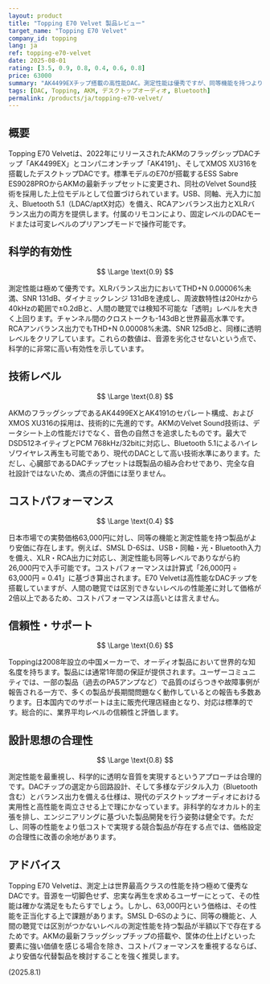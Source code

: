 ```yaml
---
layout: product
title: "Topping E70 Velvet 製品レビュー"
target_name: "Topping E70 Velvet"
company_id: topping
lang: ja
ref: topping-e70-velvet
date: 2025-08-01
rating: [3.5, 0.9, 0.8, 0.4, 0.6, 0.8]
price: 63000
summary: "AK4499EXチップ搭載の高性能DAC。測定性能は優秀ですが、同等機能を持つより安価な製品が存在するためコストパフォーマンスは高くありません。"
tags: [DAC, Topping, AKM, デスクトップオーディオ, Bluetooth]
permalink: /products/ja/topping-e70-velvet/
---
```


## 概要

Topping E70 Velvetは、2022年にリリースされたAKMのフラッグシップDACチップ「AK4499EX」とコンパニオンチップ「AK4191」、そしてXMOS XU316を搭載したデスクトップDACです。標準モデルのE70が搭載するESS Sabre ES9028PROからAKMの最新チップセットに変更され、同社のVelvet Sound技術を採用した上位モデルとして位置づけられています。USB、同軸、光入力に加え、Bluetooth 5.1（LDAC/aptX対応）を備え、RCAアンバランス出力とXLRバランス出力の両方を提供します。付属のリモコンにより、固定レベルのDACモードまたは可変レベルのプリアンプモードで操作可能です。

## 科学的有効性

$$ \Large \text{0.9} $$

測定性能は極めて優秀です。XLRバランス出力においてTHD+N 0.00006%未満、SNR 131dB、ダイナミックレンジ 131dBを達成し、周波数特性は20Hzから40kHzの範囲で±0.2dBと、人間の聴覚では検知不可能な「透明」レベルを大きく上回ります。チャンネル間のクロストークも-143dBと世界最高水準です。RCAアンバランス出力でもTHD+N 0.00008%未満、SNR 125dBと、同様に透明レベルをクリアしています。これらの数値は、音源を劣化させないという点で、科学的に非常に高い有効性を示しています。

## 技術レベル

$$ \Large \text{0.8} $$

AKMのフラッグシップであるAK4499EXとAK4191のセパレート構成、およびXMOS XU316の採用は、技術的に先進的です。AKMのVelvet Sound技術は、データシート上の性能だけでなく、音色の自然さを追求したものです。最大でDSD512ネイティブとPCM 768kHz/32bitに対応し、Bluetooth 5.1によるハイレゾワイヤレス再生も可能であり、現代のDACとして高い技術水準にあります。ただし、心臓部であるDACチップセットは既製品の組み合わせであり、完全な自社設計ではないため、満点の評価には至りません。

## コストパフォーマンス

$$ \Large \text{0.4} $$

日本市場での実勢価格63,000円に対し、同等の機能と測定性能を持つ製品がより安価に存在します。例えば、SMSL D-6Sは、USB・同軸・光・Bluetooth入力を備え、XLR・RCA出力に対応し、測定性能も同等レベルでありながら約26,000円で入手可能です。コストパフォーマンスは計算式「26,000円 ÷ 63,000円 = 0.41」に基づき算出されます。E70 Velvetは高性能なDACチップを搭載していますが、人間の聴覚では区別できないレベルの性能差に対して価格が2倍以上であるため、コストパフォーマンスは高いとは言えません。

## 信頼性・サポート

$$ \Large \text{0.6} $$

Toppingは2008年設立の中国メーカーで、オーディオ製品において世界的な知名度を持ちます。製品には通常1年間の保証が提供されます。ユーザーコミュニティでは、一部の製品（過去のPA5アンプなど）で品質のばらつきや故障事例が報告される一方で、多くの製品が長期間問題なく動作しているとの報告も多数あります。日本国内でのサポートは主に販売代理店経由となり、対応は標準的です。総合的に、業界平均レベルの信頼性と評価します。

## 設計思想の合理性

$$ \Large \text{0.8} $$

測定性能を最重視し、科学的に透明な音質を実現するというアプローチは合理的です。DACチップの選定から回路設計、そして多様なデジタル入力（Bluetooth含む）とバランス出力を備える仕様は、現代のデスクトップオーディオにおける実用性と高性能を両立させる上で理にかなっています。非科学的なオカルト的主張を排し、エンジニアリングに基づいた製品開発を行う姿勢は健全です。ただし、同等の性能をより低コストで実現する競合製品が存在する点では、価格設定の合理性に改善の余地があります。

## アドバイス

Topping E70 Velvetは、測定上は世界最高クラスの性能を持つ極めて優秀なDACです。音源を一切脚色せず、忠実な再生を求めるユーザーにとって、その性能は確かな満足をもたらすでしょう。しかし、63,000円という価格は、その性能を正当化する上で課題があります。SMSL D-6Sのように、同等の機能と、人間の聴覚では区別がつかないレベルの測定性能を持つ製品が半額以下で存在するためです。AKMの最新フラッグシップチップの搭載や、筐体の仕上げといった要素に強い価値を感じる場合を除き、コストパフォーマンスを重視するならば、より安価な代替製品を検討することを強く推奨します。

(2025.8.1)
